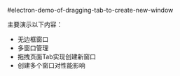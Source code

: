 #electron-demo-of-dragging-tab-to-create-new-window

主要演示以下内容：

- 无边框窗口
- 多窗口管理
- 拖拽页面Tab实现创建新窗口
- 创建多个窗口对性能影响
